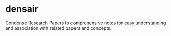 # densair

Condense Research Papers to comprehensive notes for easy understanding and association with related papers and concepts.
